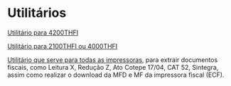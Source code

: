 # Utilitários


[Utilitário para 4200THFI](Setup_WinITFI2_RAT.exe)

[Utilitário para 2100THFI ou 4000THFI](WinITFI_setup.exe)

[Utilitário que serve para todas as impressoras](WinMFD2Setup.exe), para extrair documentos fiscais, como Leitura X, Redução Z, Ato Cotepe 17/04, CAT 52, Sintegra, assim como realizar o download da MFD e MF da impressora fiscal (ECF).